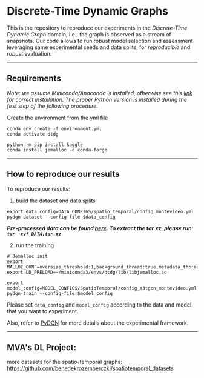 # Discrete-Time Dynamic Graphs
This is the repository to reproduce our experiments in the *Discrete-Time Dynamic Graph* domain, i.e., the graph is observed as a stream of snapshots. Our code allows to run robust model selection and assessment leveraging same experimental seeds and data splits, for *reproducible* and *robust* evaluation.


---

## Requirements
_Note: we assume Miniconda/Anaconda is installed, otherwise see this [link](https://docs.conda.io/projects/conda/en/latest/user-guide/install/download.html) for correct installation. The proper Python version is installed during the first step of the following procedure._

Create the environment from the yml file
``` 
conda env create -f environment.yml
conda activate dtdg 

python -m pip install kaggle
conda install jemalloc -c conda-forge
```

---

## How to reproduce our results
To reproduce our results:

1) build the dataset and data splits
```
export data_config=DATA_CONFIGS/spatio_temporal/config_montevideo.yml
pydgn-dataset --config-file $data_config
```
***Pre-processed data can be found [here](https://www.dropbox.com/scl/fi/4dx1eqkmu5b3v899rypw8/DATA.tar.xz?rlkey=1hop1l09pmk3o37tygd2gdxqt&dl=0). To extract the tar.xz, please run: ```tar -xvf DATA.tar.xz```***

2) run the training
```
# Jemalloc init
export MALLOC_CONF=oversize_threshold:1,background_thread:true,metadata_thp:auto,dirty_decay_ms:9000000000,muzzy_decay_ms:9000000000
export LD_PRELOAD=~/miniconda3/envs/dtdg/lib/libjemalloc.so

export model_config=MODEL_CONFIGS/SpatioTemporal/config_a3tgcn_montevideo.yml
pydgn-train --config-file $model_config
```

Please set ``data_config`` and ``model_config`` according to the data and model that you want to experiment.

Also, refer to [PyDGN](https://github.com/diningphil/PyDGN) for more details about the experimental framework.

--------------------
MVA's DL Project:
--------------------

more datasets for the spatio-temporal graphs: https://github.com/benedekrozemberczki/spatiotemporal_datasets